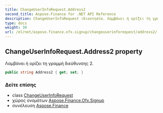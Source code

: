 ```yaml
---
title: ChangeUserInfoRequest.Address2
second_title: Aspose.Finance for .NET API Reference
description: ChangeUserInfoRequest ιδιοκτησία. Λαμβάνει ή ορίζει τη γραμμή διεύθυνσης 2.
type: docs
weight: 30
url: /el/net/aspose.finance.ofx.signup/changeuserinforequest/address2/
---
```

## ChangeUserInfoRequest.Address2 property

Λαμβάνει ή ορίζει τη γραμμή διεύθυνσης 2.

```csharp
public string Address2 { get; set; }
```

### Δείτε επίσης

* class [ChangeUserInfoRequest](../)
* χώρος ονομάτων [Aspose.Finance.Ofx.Signup](../../changeuserinforequest/)
* συνέλευση [Aspose.Finance](../../../)



